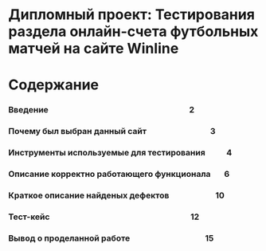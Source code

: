 # Дипломный проект: Тестирования раздела онлайн-счета футбольных матчей на сайте Winline

# Содержание

### Введение &nbsp; &nbsp; &nbsp; &nbsp; &nbsp; &nbsp; &nbsp; &nbsp; &nbsp; &nbsp; &nbsp; &nbsp; &nbsp; &nbsp; &nbsp; &nbsp; &nbsp; &nbsp; &nbsp; &nbsp; &nbsp; &nbsp; &nbsp;  &nbsp; &nbsp; &nbsp; &nbsp; &nbsp; &nbsp; &nbsp; &nbsp; &nbsp; &nbsp; &nbsp; &nbsp; &nbsp; 2
### Почему был выбран данный сайт &nbsp; &nbsp; &nbsp; &nbsp; &nbsp; &nbsp; &nbsp; &nbsp; &nbsp; &nbsp; &nbsp; &nbsp; &nbsp; &nbsp; &nbsp; &nbsp; 3
### Инструменты используемые для тестирования &nbsp; &nbsp; &nbsp; &nbsp; &nbsp; 4
### Описание корректно работающего функционала &nbsp; &nbsp; &nbsp; 6
### Краткое описание найденых дефектов &nbsp; &nbsp; &nbsp; &nbsp; &nbsp; &nbsp; &nbsp; &nbsp; &nbsp; &nbsp; &nbsp;&nbsp; 10
### Тест-кейс &nbsp; &nbsp; &nbsp; &nbsp; &nbsp; &nbsp; &nbsp; &nbsp; &nbsp; &nbsp; &nbsp; &nbsp; &nbsp; &nbsp; &nbsp; &nbsp; &nbsp; &nbsp; &nbsp; &nbsp; &nbsp; &nbsp; &nbsp; &nbsp; &nbsp; &nbsp; &nbsp; &nbsp; &nbsp; &nbsp; &nbsp; &nbsp; &nbsp; &nbsp; &nbsp; &nbsp; 12
### Вывод о проделанной работе &nbsp; &nbsp; &nbsp; &nbsp; &nbsp; &nbsp; &nbsp; &nbsp; &nbsp; &nbsp; &nbsp; &nbsp; &nbsp; &nbsp; &nbsp; &nbsp; &nbsp; &nbsp; &nbsp; 15
